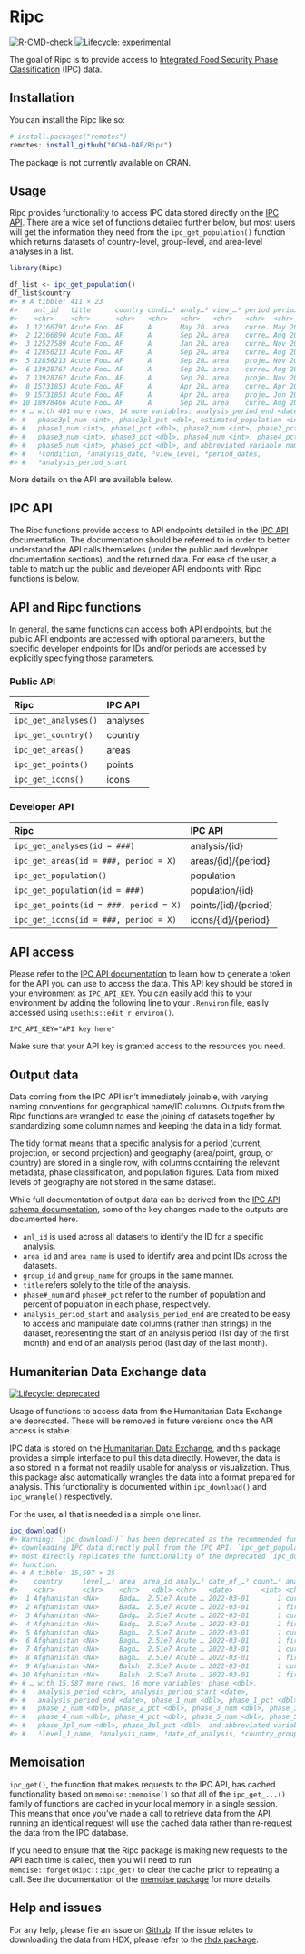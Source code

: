 
<!-- README.md is generated from README.Rmd. Please edit that file -->

# Ripc

<!-- badges: start -->

[![R-CMD-check](https://github.com/OCHA-DAP/Ripc/actions/workflows/R-CMD-check.yaml/badge.svg)](https://github.com/OCHA-DAP/Ripc/actions/workflows/R-CMD-check.yaml)
[![Lifecycle:
experimental](https://img.shields.io/badge/lifecycle-experimental-orange.svg)](https://lifecycle.r-lib.org/articles/stages.html#experimental)
<!-- badges: end -->

The goal of Ripc is to provide access to [Integrated Food Security Phase
Classification](https://www.ipcinfo.org) (IPC) data.

## Installation

You can install the Ripc like so:

``` r
# install.packages("remotes")
remotes::install_github("OCHA-DAP/Ripc")
```

The package is not currently available on CRAN.

## Usage

Ripc provides functionality to access IPC data stored directly on the
[IPC API](https://docs.api.ipcinfo.org). There are a wide set of
functions detailed further below, but most users will get the
information they need from the `ipc_get_population()` function which
returns datasets of country-level, group-level, and area-level analyses
in a list.

``` r
library(Ripc)

df_list <- ipc_get_population()
df_list$country
#> # A tibble: 411 × 23
#>    anl_id   title      country condi…¹ analy…² view_…³ period perio…⁴ analysis…⁵
#>    <chr>    <chr>      <chr>   <chr>   <chr>   <chr>   <chr>  <chr>   <date>    
#>  1 12166797 Acute Foo… AF      A       May 20… area    curre… May 20… 2017-05-01
#>  2 12166890 Acute Foo… AF      A       Sep 20… area    curre… Aug 20… 2017-08-01
#>  3 12527589 Acute Foo… AF      A       Jan 20… area    curre… Nov 20… 2017-11-01
#>  4 12856213 Acute Foo… AF      A       Sep 20… area    curre… Aug 20… 2018-08-01
#>  5 12856213 Acute Foo… AF      A       Sep 20… area    proje… Nov 20… 2018-11-01
#>  6 13928767 Acute Foo… AF      A       Sep 20… area    curre… Aug 20… 2019-08-01
#>  7 13928767 Acute Foo… AF      A       Sep 20… area    proje… Nov 20… 2019-11-01
#>  8 15731853 Acute Foo… AF      A       Apr 20… area    curre… Apr 20… 2020-04-01
#>  9 15731853 Acute Foo… AF      A       Apr 20… area    proje… Jun 20… 2020-06-01
#> 10 18978466 Acute Foo… AF      A       Sep 20… area    curre… Aug 20… 2020-08-01
#> # … with 401 more rows, 14 more variables: analysis_period_end <date>,
#> #   phase3pl_num <int>, phase3pl_pct <dbl>, estimated_population <int>,
#> #   phase1_num <int>, phase1_pct <dbl>, phase2_num <int>, phase2_pct <dbl>,
#> #   phase3_num <int>, phase3_pct <dbl>, phase4_num <int>, phase4_pct <dbl>,
#> #   phase5_num <int>, phase5_pct <dbl>, and abbreviated variable names
#> #   ¹​condition, ²​analysis_date, ³​view_level, ⁴​period_dates,
#> #   ⁵​analysis_period_start
```

More details on the API are available below.

## IPC API

The Ripc functions provide access to API endpoints detailed in the [IPC
API](https://docs.api.ipcinfo.org) documentation. The documentation
should be referred to in order to better understand the API calls
themselves (under the public and developer documentation sections), and
the returned data. For ease of the user, a table to match up the public
and developer API endpoints with Ripc functions is below.

## API and Ripc functions

In general, the same functions can access both API endpoints, but the
public API endpoints are accessed with optional parameters, but the
specific developer endpoints for IDs and/or periods are accessed by
explicitly specifying those parameters.

### Public API

| Ripc                 | IPC API  |
|:---------------------|:---------|
| `ipc_get_analyses()` | analyses |
| `ipc_get_country()`  | country  |
| `ipc_get_areas()`    | areas    |
| `ipc_get_points()`   | points   |
| `ipc_get_icons()`    | icons    |

### Developer API

| Ripc                                   | IPC API              |
|:---------------------------------------|:---------------------|
| `ipc_get_analyses(id = ###)`           | analysis/{id}        |
| `ipc_get_areas(id = ###, period = X)`  | areas/{id}/{period}  |
| `ipc_get_population()`                 | population           |
| `ipc_get_population(id = ###)`         | population/{id}      |
| `ipc_get_points(id = ###, period = X)` | points/{id}/{period} |
| `ipc_get_icons(id = ###, period = X)`  | icons/{id}/{period}  |

## API access

Please refer to the [IPC API
documentation](https://docs.api.ipcinfo.org) to learn how to generate a
token for the API you can use to access the data. This API key should be
stored in your environment as `IPC_API_KEY`. You can easily add this to
your environment by adding the following line to your `.Renviron` file,
easily accessed using `usethis::edit_r_environ()`.

    IPC_API_KEY="API key here"

Make sure that your API key is granted access to the resources you need.

## Output data

Data coming from the IPC API isn’t immediately joinable, with varying
naming conventions for geographical name/ID columns. Outputs from the
Ripc functions are wrangled to ease the joining of datasets together by
standardizing some column names and keeping the data in a tidy format.

The tidy format means that a specific analysis for a period (current,
projection, or second projection) and geography (area/point, group, or
country) are stored in a single row, with columns containing the
relevant metadata, phase classification, and population figures. Data
from mixed levels of geography are not stored in the same dataset.

While full documentation of output data can be derived from the [IPC API
schema documentation](https://docs.api.ipcinfo.org), some of the key
changes made to the outputs are documented here.

- `anl_id` is used across all datasets to identify the ID for a specific
  analysis.
- `area_id` and `area_name` is used to identify area and point IDs
  across the datasets.
- `group_id` and `group_name` for groups in the same manner.
- `title` refers solely to the title of the analysis.
- `phase#_num` and `phase#_pct` refer to the number of population and
  percent of population in each phase, respectively.
- `analysis_period_start` and `analysis_period_end` are created to be
  easy to access and manipulate date columns (rather than strings) in
  the dataset, representing the start of an analysis period (1st day of
  the first month) and end of an analysis period (last day of the last
  month).

## Humanitarian Data Exchange data

[![Lifecycle:
deprecated](https://img.shields.io/badge/lifecycle-deprecated-orange.svg)](https://lifecycle.r-lib.org/articles/stages.html#deprecated)

Usage of functions to access data from the Humanitarian Data Exchange
are deprecated. These will be removed in future versions once the API
access is stable.

IPC data is stored on the [Humanitarian Data
Exchange](https://data.humdata.org/dataset/ipc-country-data), and this
package provides a simple interface to pull this data directly. However,
the data is also stored in a format not readily usable for analysis or
visualization. Thus, this package also automatically wrangles the data
into a format prepared for analysis. This functionality is documented
within `ipc_download()` and `ipc_wrangle()` respectively.

For the user, all that is needed is a simple one liner.

``` r
ipc_download()
#> Warning: `ipc_download()` has been deprecated as the recommended functions for
#> downloading IPC data directly pull from the IPC API. `ipc_get_population()`
#> most directly replicates the functionality of the deprecated `ipc_download()`
#> function.
#> # A tibble: 15,597 × 25
#>    country     level_…¹ area  area_id analy…² date_of_…³ count…⁴ analy…⁵ popul…⁶
#>    <chr>       <chr>    <chr>   <dbl> <chr>   <date>       <int> <chr>     <dbl>
#>  1 Afghanistan <NA>     Bada…  2.51e7 Acute … 2022-03-01       1 current 1401209
#>  2 Afghanistan <NA>     Bada…  2.51e7 Acute … 2022-03-01       1 first_… 1401209
#>  3 Afghanistan <NA>     Badg…  2.51e7 Acute … 2022-03-01       1 current  730566
#>  4 Afghanistan <NA>     Badg…  2.51e7 Acute … 2022-03-01       1 first_…  730566
#>  5 Afghanistan <NA>     Bagh…  2.51e7 Acute … 2022-03-01       1 current 1077131
#>  6 Afghanistan <NA>     Bagh…  2.51e7 Acute … 2022-03-01       1 first_… 1077131
#>  7 Afghanistan <NA>     Bagh…  2.51e7 Acute … 2022-03-01       1 current  271631
#>  8 Afghanistan <NA>     Bagh…  2.51e7 Acute … 2022-03-01       1 first_…  271631
#>  9 Afghanistan <NA>     Balkh  2.51e7 Acute … 2022-03-01       1 current 1356012
#> 10 Afghanistan <NA>     Balkh  2.51e7 Acute … 2022-03-01       1 first_… 1356012
#> # … with 15,587 more rows, 16 more variables: phase <dbl>,
#> #   analysis_period <chr>, analysis_period_start <date>,
#> #   analysis_period_end <date>, phase_1_num <dbl>, phase_1_pct <dbl>,
#> #   phase_2_num <dbl>, phase_2_pct <dbl>, phase_3_num <dbl>, phase_3_pct <dbl>,
#> #   phase_4_num <dbl>, phase_4_pct <dbl>, phase_5_num <dbl>, phase_5_pct <dbl>,
#> #   phase_3pl_num <dbl>, phase_3pl_pct <dbl>, and abbreviated variable names
#> #   ¹​level_1_name, ²​analysis_name, ³​date_of_analysis, ⁴​country_group, …
```

## Memoisation

`ipc_get()`, the function that makes requests to the IPC API, has cached
functionality based on `memoise::memoise()` so that all of the
`ipc_get_...()` family of functions are cached in your local memory in a
single session. This means that once you’ve made a call to retrieve data
from the API, running an identical request will use the cached data
rather than re-request the data from the IPC database.

If you need to ensure that the Ripc package is making new requests to
the API each time is called, then you will need to run
`memoise::forget(Ripc:::ipc_get)` to clear the cache prior to repeating
a call. See the documentation of the [memoise
package](https://github.com/r-lib/memoise) for more details.

## Help and issues

For any help, please file an issue on
[Github](https://github.com/OCHA-DAP/Ripc/issues). If the issue relates
to downloading the data from HDX, please refer to the [rhdx
package](https://github.com/dickoa/rhdx).
